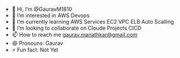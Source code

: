- 👋 Hi, I’m @GauravM1810
- 👀 I’m interested in AWS Devops 
- 🌱 I’m currently learning AWS Services EC2 VPC ELB Auto Scalling
- 💞️ I’m looking to collaborate on Cloude Projects CICD 
- 📫 How to reach me gaurav.manathkar@gmail.com
- 😄 Pronouns: Gaurav
- ⚡ Fun fact: Not Yet

<!---
GauravM1810/GauravM1810 is a ✨ special ✨ repository because its `README.md` (this file) appears on your GitHub profile.
You can click the Preview link to take a look at your changes.
--->
